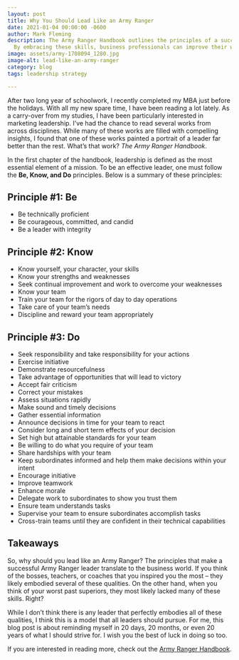 ```yaml
---
layout: post
title: Why You Should Lead Like an Army Ranger
date: 2021-01-04 00:00:00 -0600
author: Mark Fleming
description: The Army Ranger Handbook outlines the principles of a successful leader.
  By embracing these skills, business professionals can improve their workplace leadership.
image: assets/army-1708094_1280.jpg
image-alt: lead-like-an-army-ranger
category: blog
tags: leadership strategy

---
```

After two long year of schoolwork, I recently completed my MBA just before the holidays. With all my new spare time, I have been reading a lot lately. As a carry-over from my studies, I have been particularly interested in marketing leadership. I’ve had the chance to read several works from across disciplines. While many of these works are filled with compelling insights, I found that one of these works painted a portrait of a leader far better than the rest. What’s that work? _The Army Ranger Handbook_.

In the first chapter of the handbook, leadership is defined as the most essential element of a mission. To be an effective leader, one must follow the **Be, Know, and Do** principles. Below is a summary of these principles:

## Principle #1: Be

* Be technically proficient
* Be courageous, committed, and candid
* Be a leader with integrity

## Principle #2: Know

* Know yourself, your character, your skills
* Know your strengths and weaknesses
* Seek continual improvement and work to overcome your weaknesses
* Know your team
* Train your team for the rigors of day to day operations
* Take care of your team’s needs
* Discipline and reward your team appropriately 

## Principle #3: Do

* Seek responsibility and take responsibility for your actions
* Exercise initiative
* Demonstrate resourcefulness
* Take advantage of opportunities that will lead to victory
* Accept fair criticism
* Correct your mistakes
* Assess situations rapidly
* Make sound and timely decisions
* Gather essential information
* Announce decisions in time for your team to react
* Consider long and short term effects of your decision
* Set high but attainable standards for your team
* Be willing to do what you require of your team
* Share hardships with your team
* Keep subordinates informed and help them make decisions within your intent
* Encourage initiative
* Improve teamwork
* Enhance morale
* Delegate work to subordinates to show you trust them
* Ensure team understands tasks
* Supervise your team to ensure subordinates accomplish tasks
* Cross-train teams until they are confident in their technical capabilities

## Takeaways

So, why should you lead like an Army Ranger? The principles that make a successful Army Ranger leader translate to the business world. If you think of the bosses, teachers, or coaches that you inspired you the most – they likely embodied several of these qualities. On the other hand, when you think of your worst past superiors, they most likely lacked many of these skills. Right?

While I don’t think there is any leader that perfectly embodies all of these qualities, I think this is a model that all leaders should pursue. For me, this blog post is about reminding myself in 20 days, 20 months, or even 20 years of what I should strive for. I wish you the best of luck in doing so too.

If you are interested in reading more, check out the [Army Ranger Handbook](https://www.milsci.ucsb.edu/sites/secure.lsit.ucsb.edu.mili.d7/files/sitefiles/resources/Ranger%20Handbook.pdf).